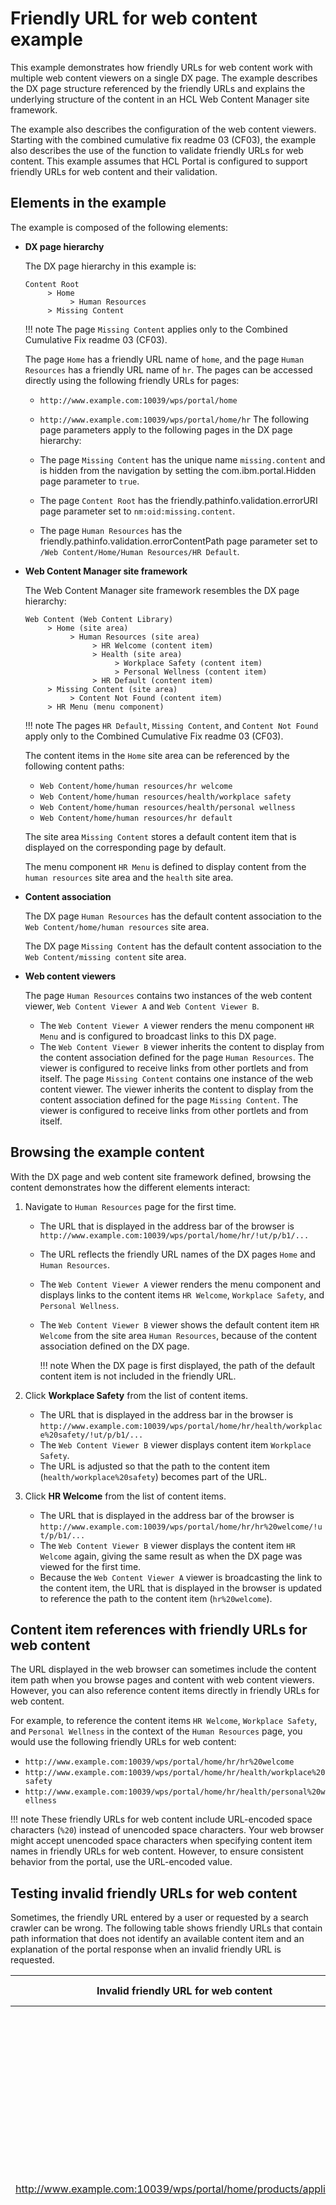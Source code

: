 # Friendly URL for web content example

This example demonstrates how friendly URLs for web content work with multiple web content viewers on a single DX page. The example describes the DX page structure referenced by the friendly URLs and explains the underlying structure of the content in an HCL Web Content Manager site framework.

The example also describes the configuration of the web content viewers. Starting with the combined cumulative fix readme 03 \(CF03\), the example also describes the use of the function to validate friendly URLs for web content. This example assumes that HCL Portal is configured to support friendly URLs for web content and their validation.

## Elements in the example

The example is composed of the following elements:

-   **DX page hierarchy**

    The DX page hierarchy in this example is:

    ```
    Content Root
         > Home
              > Human Resources
         > Missing Content
    ```

    !!! note
        The page `Missing Content` applies only to the Combined Cumulative Fix readme 03 \(CF03\).

    The page `Home` has a friendly URL name of `home`, and the page `Human Resources` has a friendly URL name of `hr`. The pages can be accessed directly using the following friendly URLs for pages:

    -   `http://www.example.com:10039/wps/portal/home`
    -   `http://www.example.com:10039/wps/portal/home/hr`
    The following page parameters apply to the following pages in the DX page hierarchy:

    -   The page `Missing Content` has the unique name `missing.content` and is hidden from the navigation by setting the com.ibm.portal.Hidden page parameter to `true`.
    -   The page `Content Root` has the friendly.pathinfo.validation.errorURI page parameter set to `nm:oid:missing.content`.
    -   The page `Human Resources` has the friendly.pathinfo.validation.errorContentPath page parameter set to `/Web Content/Home/Human Resources/HR Default`.
-   **Web Content Manager site framework**

    The Web Content Manager site framework resembles the DX page hierarchy:

    ```
    Web Content (Web Content Library)
         > Home (site area)
              > Human Resources (site area)
                   > HR Welcome (content item)
                   > Health (site area)
                        > Workplace Safety (content item)
                        > Personal Wellness (content item)
                   > HR Default (content item)
         > Missing Content (site area)
              > Content Not Found (content item)
         > HR Menu (menu component)
    ```

    !!! note
        The pages `HR Default`, `Missing Content`, and `Content Not Found` apply only to the Combined Cumulative Fix readme 03 \(CF03\).

    The content items in the `Home` site area can be referenced by the following content paths:

    -   `Web Content/home/human resources/hr welcome`
    -   `Web Content/home/human resources/health/workplace safety`
    -   `Web Content/home/human resources/health/personal wellness`
    -   `Web Content/home/human resources/hr default`

    The site area `Missing Content` stores a default content item that is displayed on the corresponding page by default.

    The menu component `HR Menu` is defined to display content from the `human resources` site area and the `health` site area.

-   **Content association**

    The DX page `Human Resources` has the default content association to the `Web Content/home/human resources` site area.

    The DX page `Missing Content` has the default content association to the `Web Content/missing content` site area.

-   **Web content viewers**

    The page `Human Resources` contains two instances of the web content viewer, `Web Content Viewer A` and `Web Content Viewer B`.

    -   The `Web Content Viewer A` viewer renders the menu component `HR Menu` and is configured to broadcast links to this DX page.
    -   The `Web Content Viewer B` viewer inherits the content to display from the content association defined for the page `Human Resources`. The viewer is configured to receive links from other portlets and from itself.
    The page `Missing Content` contains one instance of the web content viewer. The viewer inherits the content to display from the content association defined for the page `Missing Content`. The viewer is configured to receive links from other portlets and from itself.


## Browsing the example content

With the DX page and web content site framework defined, browsing the content demonstrates how the different elements interact:

1.  Navigate to `Human Resources` page for the first time.
    -   The URL that is displayed in the address bar of the browser is `http://www.example.com:10039/wps/portal/home/hr/!ut/p/b1/...`
    -   The URL reflects the friendly URL names of the DX pages `Home` and `Human Resources`.
    -   The `Web Content Viewer A` viewer renders the menu component and displays links to the content items `HR Welcome`, `Workplace Safety`, and `Personal Wellness`.
    -   The `Web Content Viewer B` viewer shows the default content item `HR Welcome` from the site area `Human Resources`, because of the content association defined on the DX page.

        !!! note
            When the DX page is first displayed, the path of the default content item is not included in the friendly URL.

2.  Click **Workplace Safety** from the list of content items.
    -   The URL that is displayed in the address bar in the browser is `http://www.example.com:10039/wps/portal/home/hr/health/workplace%20safety/!ut/p/b1/...`
    -   The `Web Content Viewer B` viewer displays content item `Workplace Safety`.
    -   The URL is adjusted so that the path to the content item \(`health/workplace%20safety`\) becomes part of the URL.

3.  Click **HR Welcome** from the list of content items.
    -   The URL that is displayed in the address bar of the browser is `http://www.example.com:10039/wps/portal/home/hr/hr%20welcome/!ut/p/b1/...`
    -   The `Web Content Viewer B` viewer displays the content item `HR Welcome` again, giving the same result as when the DX page was viewed for the first time.
    -   Because the `Web Content Viewer A` viewer is broadcasting the link to the content item, the URL that is displayed in the browser is updated to reference the path to the content item \(`hr%20welcome`\).

## Content item references with friendly URLs for web content

The URL displayed in the web browser can sometimes include the content item path when you browse pages and content with web content viewers. However, you can also reference content items directly in friendly URLs for web content.

For example, to reference the content items `HR Welcome`, `Workplace Safety`, and `Personal Wellness` in the context of the `Human Resources` page, you would use the following friendly URLs for web content:

-   `http://www.example.com:10039/wps/portal/home/hr/hr%20welcome`
-   `http://www.example.com:10039/wps/portal/home/hr/health/workplace%20safety`
-   `http://www.example.com:10039/wps/portal/home/hr/health/personal%20wellness`

!!! note
    These friendly URLs for web content include URL-encoded space characters \(`%20`\) instead of unencoded space characters. Your web browser might accept unencoded space characters when specifying content item names in friendly URLs for web content. However, to ensure consistent behavior from the portal, use the URL-encoded value.

## Testing invalid friendly URLs for web content

Sometimes, the friendly URL entered by a user or requested by a search crawler can be wrong. The following table shows friendly URLs that contain path information that does not identify an available content item and an explanation of the portal response when an invalid friendly URL is requested.

|Invalid friendly URL for web content|Portal response|Explanation|
|------------------------------------|---------------|-----------|
|http://www.example.com:10039/wps/portal/home/products/appliances|-   **HTTP Status code** <br/> 404 <br/> -   **Page** <br/> Missing Content <br/> -   **Web content** <br/> Content Not Found|-   **Resolving the page** <br/> The last path segment of the friendly URL that portal can match to a friendly URL name is home. Therefore, the resolved page is Home and /products/appliances becomes the path information of the request. <br/> -   **Validating the path information** <br/> When validating the friendly URL for web content, portal assembles the content path to validate by appending the path information to the path of the default content association of the resolved page. As the page Home does not have a default content association to construct the content path, the friendly URL for web content is considered invalid. <br/> -   **Handling the invalid path information** <br/> The HTTP status code of the response is set to the default value \(404\) because friendly.pathinfo.validation.errorCode is not set. The resolved page \(Home\) inherits the friendly.pathinfo.validation.errorURI setting from Content Root. Therefore, the portal resolves the URI `nm:oid:missing.content` that addresses the page Missing Content. The Web Content Viewer portlet on the page Missing Content uses the default content mapping of the page to determine the web content to render \(Content Not Found\).|
|http://www.example.com:10039/wps/portal/home/hr/group incentives|-   **HTTP Status code** <br/> 404 <br/> -   **Page** <br/> Missing Content <br/> -   **Web content** <br/> HR Default|-   **Resolving the page** <br/> The last path segment of the friendly URL that portal can match to a friendly URL name is hr. Therefore, the resolved page is Human Resources and /group incentives becomes the path information of the request. <br/> -   **Validating the path information** <br/> When validating the friendly URL for web content, portal assembles the content path to validate by appending the path information to the path of the default content association of the resolved page. The result for the page Human Resources is /Web Content/home/human resources/group incentives. As there is no content item for the computed content path, the friendly URL for web content is considered invalid. <br/> -   **Handling the invalid path information** <br/> The HTTP status code of the response is set to the default value \(404\), because friendly.pathinfo.validation.errorCode is not set. The resolved page \(Human Resources\) inherits the friendly.pathinfo.validation.errorURI setting from Content Root. Therefore, portal resolves the URI `nm:oid:missing.content` that addresses the page Missing Content. Additionally, portal sets the public Web Content Manager context as defined by the page parameter friendly.pathinfo.validation.errorContentPath of the resolved page \(/Web Content/Home/Human Resources/HR Default\).|
|http://www.example.com:10039/wps/portal/home/hr/health/medical prevention and rehabilitation|-   **HTTP Status code** <br/> 404 <br/> -   **Page** <br/> Missing Content <br/> -   **Web content** <br/> HR Default|-   **Resolving the page** <br/> The last path segment of the friendly URL that portal can match to a friendly URL name is hr. Therefore, the resolved page is Human Resources and/health/medical prevention and rehabilitation becomes the path information of the request. <br/> -   **Validating the path information** <br/> When validating the friendly URL for web content, portal assembles the content path to validate by appending the path information to the path of the default content association of the resolved page. The result for the page Human Resources is /Web Content/home/human resources/health/medical prevention and rehabilitation. As there is no content item for the computed content path, the friendly URL for web content is considered invalid. <br/> -   **Handling the invalid path information** <br/> The HTTP status code of the response is set to the default value \(404\) because friendly.pathinfo.validation.errorCode is not set. The resolved page \(Human Resources\) inherits the friendly.pathinfo.validation.errorURI setting from Content Root. Therefore, the portal resolves the URI `nm:oid:missing.content` that addresses the page Missing Content. Additionally, the portal sets the public Web Content Manager context as defined by the page parameter friendly.pathinfo.validation.errorContentPath of the resolved page \(/Web Content/Home/Human Resources/HR Default\).|


???+ info "Related information"
    - [Defining friendly URLs without state information for pages in your site](../../../../../deployment/manage/siteurl_cfg/changing_siteurl/cw_navstate/mp_friendly_short_url.md)
    - [Advanced options](../../editing_wcm_viewer_setting/wcm_config_wcmviewer_hadv.md)
    - [Managing custom unique names](../../../../../build_sites/portal_settings/manage_custom_unique_names/index.md)
    - [Hiding and displaying pages in the navigation](../../../../../build_sites/create_sites/building_website/site_navigation/show_hidden_page.md)

